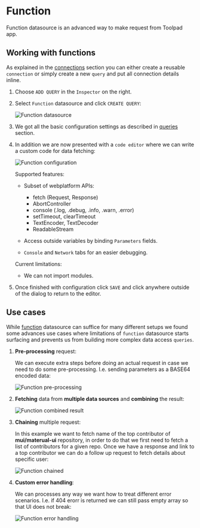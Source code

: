 # Function

<p class="description">
    Function datasource is an advanced way to make request from Toolpad app.
</p>

## Working with functions

As explained in the [connections](/toolpad/connecting-to-datasources/connections/) section you can either create a reusable `connection` or simply create a new `query` and put all connection details inline.

1. Choose `ADD QUERY` in the `Inspector` on the right.

1. Select `Function` datasource and click `CREATE QUERY`:

   ![Function datasource](/static/toolpad/function-query-1.png)

1. We got all the basic configuration settings as described in [queries](/toolpad/connecting-to-datasources/queries/) section.

1. In addition we are now presented with a `code editor` where we can write a custom code for data fetching:

   ![Function configuration](/static/toolpad/function-query-2.png)

   Supported features:

   - Subset of webplatform APIs:

     - fetch (Request, Response)
     - AbortController
     - console (.log, .debug, .info, .warn, .error)
     - setTimeout, clearTimeout
     - TextEncoder, TextDecoder
     - ReadableStream

   - Access outside variables by binding `Parameters` fields.
   - `Console` and `Network` tabs for an easier debugging.

   Current limitations:

   - We can not import modules.

1. Once finished with configuration click `SAVE` and click anywhere outside of the dialog to return to the editor.

## Use cases

While [function](/toolpad/connecting-to-datasources/function/) datasource can suffice for many different setups we found some advances use cases where limitations of `function` datasource starts surfacing and prevents us from building more complex data access `queries`.

1. **Pre-processing** request:

   We can execute extra steps before doing an actual request in case we need to do some pre-processing. I.e. sending parameters as a BASE64 encoded data:

   ![Function pre-processing](/static/toolpad/function-query-6.png)

1. **Fetching** data from **multiple data sources** and **combining** the result:

   ![Function combined result](/static/toolpad/function-query-3.png)

1. **Chaining** multiple request:

   In this example we want to fetch name of the top contributor of **mui/materual-ui** repository, in order to do that we first need to fetch a list of contributors for a given repo. Once we have a response and link to a top contributor we can do a follow up request to fetch details about specific user:

   ![Function chained](/static/toolpad/function-query-4.png)

1. **Custom error handling**:

   We can processes any way we want how to treat different error scenarios. I.e. if 404 erorr is returned we can still pass empty array so that UI does not break:

   ![Function error handling](/static/toolpad/function-query-5.png)
